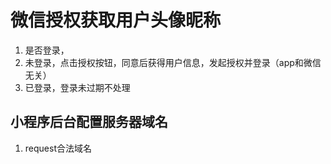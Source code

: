 
# 微信授权获取用户头像昵称

1. 是否登录，
2. 未登录，点击授权按钮，同意后获得用户信息，发起授权并登录（app和微信无关）
3. 已登录，登录未过期不处理

## 小程序后台配置服务器域名

1. request合法域名
